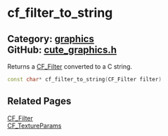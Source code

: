 # cf_filter_to_string

Category: [graphics](https://github.com/RandyGaul/cute_framework/blob/master/docs/api_reference?id=graphics)  
GitHub: [cute_graphics.h](https://github.com/RandyGaul/cute_framework/blob/master/include/cute_graphics.h)  
---

Returns a [CF_Filter](https://github.com/RandyGaul/cute_framework/blob/master/docs/graphics/cf_filter.md) converted to a C string.

```cpp
const char* cf_filter_to_string(CF_Filter filter)
```

## Related Pages

[CF_Filter](https://github.com/RandyGaul/cute_framework/blob/master/docs/graphics/cf_filter.md)  
[CF_TextureParams](https://github.com/RandyGaul/cute_framework/blob/master/docs/graphics/cf_textureparams.md)  
